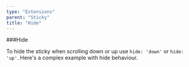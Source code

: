 ```yaml
---
type: "Extensions"
parent: "Sticky"
title: "Hide"
---
```


###Hide

To hide the sticky when scrolling down or up use `hide: 'down'` or `hide: 'up'`. Here's a complex example with hide behaviour.

<demo>
  <div class="gatsby_demo_item" data-iframe="iframe/demos/sticky/hide">
  </div>
</demo>
